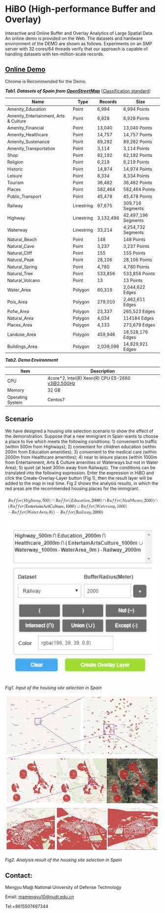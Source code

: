 # HiBO (High-performance Buffer and Overlay)
Interactive and Online Buffer and Overlay Analytics of Large Spatial Data. An online demo is provided on the Web. The datasets and hardware environment of the DEMO are shown as follows. Experiments on an SMP server with 32 cores/64 threads verify that our approach is capable of handling datasets with ten-million-scale records.

## [Online Demo](http://www.higis.org.cn:8080/hibo/) 

Chrome is Recommended for the Demo.

***Tab1. Datasets of Spain from [OpenStreetMap](https://download.geofabrik.de/europe/spain-latest.osm.pbf)*** ([Classification standard](https://wiki.openstreetmap.org/wiki/Map_Features))

| Name                                  | Type       | Records   | Size                |
| ------------------------------------- | ---------- | --------- | ------------------- |
| Amenity_Education                     | Point      | 6,994     | 6,994 Points        |
| Amenity_Entertainment, Arts & Culture | Point      | 6,928     | 6,928 Points        |
| Amenity_Financial                     | Point      | 13,040    | 13,040 Points       |
| Amenity_Healthcare                    | Point      | 14,757    | 14,757 Points       |
| Amenity_Sustenance                    | Point      | 89,282    | 89,282 Points       |
| Amenity_Transportation                | Point      | 3,114     | 3,114 Points        |
| Shop                                  | Point      | 82,192    | 82,192 Points       |
| Religion                              | Point      | 6,219     | 6,219 Points        |
| Historic                              | Point      | 14,974    | 14,974 Points       |
| Leisure                               | Point      | 8,334     | 8,334 Points        |
| Tourism                               | Point      | 36,462    | 36,462 Points       |
| Places                                | Point      | 582,464   | 582,464 Points      |
| Public_Transport                      | Point      | 45,478    | 45,478 Points       |
| Railway                               | Linestring | 97,675    | 309,716 Segments    |
| Highway                               | Linestring | 3,132,496 | 42,497,196 Segments |
| Waterway                              | Linestring | 33,214    | 4,254,732 Segments  |
| Natural_Beach                         | Point      | 148       | 148 Points          |
| Natural_Cave                          | Point      | 3,237     | 3,237 Points        |
| Natural_Cliff                         | Point      | 155       | 155 Points          |
| Natural_Peak                          | Point      | 28,106    | 28,106 Points       |
| Natural_Spring                        | Point      | 4,780     | 4,780 Points        |
| Natural_Tree                          | Point      | 533,856   | 533,856 Points      |
| Natural_Volcano                       | Point      | 13        | 13 Points           |
| Water_Area                            | Polygon    | 60,319    | 2,044,622 Edges     |
| Pois_Area                             | Polygon    | 279,010   | 2,462,611 Edges     |
| Pofw_Area                             | Polygon    | 23,337    | 265,523 Edges       |
| Natural_Area                          | Polygon    | 4,034     | 114184 Edges        |
| Places_Area                           | Polygon    | 4,133     | 273,679 Edges       |
| Landuse_Area                          | Polygon    | 459,946   | 18,528,176 Edges    |
| Buildings_Area                        | Polygon    | 2,039,096 | 14,829,921 Edges    |

***Tab2.  Demo Environment***

| Item             | Description                                      |
| ---------------- | ------------------------------------------------ |
| CPU              | 4core*2, Intel(R) Xeon(R) CPU E5-2680 v3@2.50GHz |
| Memory           | 32 GB                                            |
| Operating System | Centos7                                          |

## Scenario

We have designed a housing site selection scenario to show the effect of the demonstration. Suppose that a new immigrant in Spain wants to choose a place to live which meets the following conditions: 1) convenient to traffic (within 500m from Highways); 2) convenient for children education (within 200m from Education amenities); 3) convenient to the medical care (within 2000m from Healthcare amenities); 4) near to leisure places (within 1000m from Entertainment, Arts & Culture amenities or Waterways but not in Water Area); 5) quiet (at least 300m away from Railways). The conditions can be translated into the following expression. Enter the expression in HiBO and click the Create-Overlay-Layer button (Fig 1), then the result layer will be added to the map in real time. Fig 2 shows the analysis results, in which the red areas are the recommended housing places for the immigrant. 

![eq](./figures/eq.JPG)


![fig1](./figures/fig1.JPG)

*Fig1. Input of the housing site selection in Spain*



![fig2](./figures/fig2.JPG)

*Fig2. Analysis result of the housing site selection in Spain*



## Contact:

Mengyu Ma@ National University of Defense Technology

Email: mamengyu10@nudt.edu.cn

Tel:+8615507487344
